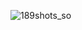 ![189shots_so](https://github.com/ozkannbuyuk/js-exercises/assets/111967202/04fd288f-7428-4b1c-82e2-eac0591499ef)
